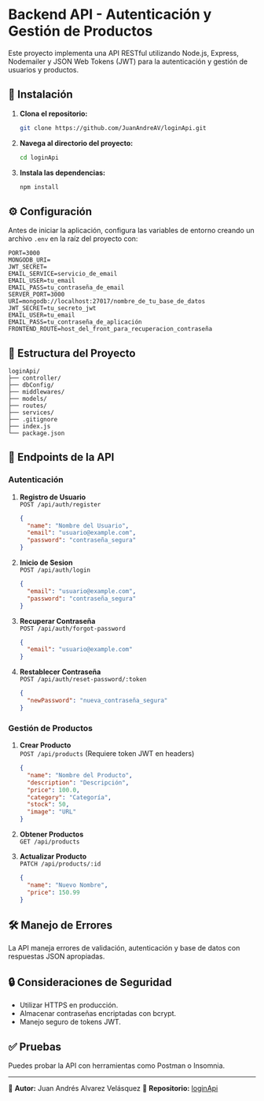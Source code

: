 # Backend API - Autenticación y Gestión de Productos

Este proyecto implementa una API RESTful utilizando Node.js, Express, Nodemailer y JSON Web Tokens (JWT) para la autenticación y gestión de usuarios y productos.

## 📌 Instalación

1. **Clona el repositorio:**
   ```bash
   git clone https://github.com/JuanAndreAV/loginApi.git
   ```

2. **Navega al directorio del proyecto:**
   ```bash
   cd loginApi
   ```

3. **Instala las dependencias:**
   ```bash
   npm install
   ```

## ⚙️ Configuración

Antes de iniciar la aplicación, configura las variables de entorno creando un archivo `.env` en la raíz del proyecto con:

```
PORT=3000
MONGODB_URI=
JWT_SECRET=
EMAIL_SERVICE=servicio_de_email
EMAIL_USER=tu_email
EMAIL_PASS=tu_contraseña_de_email
SERVER_PORT=3000
URI=mongodb://localhost:27017/nombre_de_tu_base_de_datos
JWT_SECRET=tu_secreto_jwt
EMAIL_USER=tu_email
EMAIL_PASS=tu_contraseña_de_aplicación
FRONTEND_ROUTE=host_del_front_para_recuperacion_contraseña
```

## 📂 Estructura del Proyecto

```
loginApi/
├── controller/
├── dbConfig/
├── middlewares/
├── models/
├── routes/
├── services/
├── .gitignore
├── index.js
└── package.json
```

## 🚀 Endpoints de la API

### Autenticación

1. **Registro de Usuario**  
   `POST /api/auth/register`
   ```json
   {
     "name": "Nombre del Usuario",
     "email": "usuario@example.com",
     "password": "contraseña_segura"
   }
   ```

2. **Inicio de Sesion**  
   `POST /api/auth/login`
   ```json
   {
     "email": "usuario@example.com",
     "password": "contraseña_segura"
   }
   ```

3. **Recuperar Contraseña**  
   `POST /api/auth/forgot-password`
   ```json
   {
     "email": "usuario@example.com"
   }
   ```

4. **Restablecer Contraseña**  
   `POST /api/auth/reset-password/:token`
   ```json
   {
     "newPassword": "nueva_contraseña_segura"
   }
   ```

### Gestión de Productos

1. **Crear Producto**  
   `POST /api/products` (Requiere token JWT en headers)
   ```json
   {
     "name": "Nombre del Producto",
     "description": "Descripción",
     "price": 100.0,
     "category": "Categoría",
     "stock": 50,
     "image": "URL"
   }
   ```

2. **Obtener Productos**  
   `GET /api/products`

3. **Actualizar Producto**  
   `PATCH /api/products/:id`
   ```json
   {
     "name": "Nuevo Nombre",
     "price": 150.99
   }
   ```

## 🛠️ Manejo de Errores
La API maneja errores de validación, autenticación y base de datos con respuestas JSON apropiadas.

## 🔒 Consideraciones de Seguridad
- Utilizar HTTPS en producción.
- Almacenar contraseñas encriptadas con bcrypt.
- Manejo seguro de tokens JWT.

## ✅ Pruebas
Puedes probar la API con herramientas como Postman o Insomnia.

---

📌 **Autor:** Juan Andrés Alvarez Velásquez 
📌 **Repositorio:** [loginApi](https://github.com/JuanAndreAV/loginApi)

